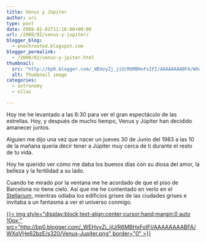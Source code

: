 ```yaml
---
title: Venus y Júpiter
author: uri
type: post
date: 2008-02-01T11:16:00+00:00
url: /2008/02/venus-y-jupiter/
blogger_blog:
  - enochrooted.blogspot.com
blogger_permalink:
  - /2008/02/venus-y-jpiter.html
thumbnail:
  src: "http://bp0.blogger.com/_WEHvyZj_jiU/R6MBHxFoIFI/AAAAAAAABFA/WXqVHe62bzE/s320/Venus-Jupiter.png"
  alt: Thumbnail image
categories:
  - astronomy
  - ollas

---
```

Hoy me he levantado a las 6:30 para ver el gran espectáculo de las estrellas. Hoy, y después de mucho tiempo, Venus y Júpiter han decidido amanecer juntos. 

Alguien me dijo una vez que nacer un jueves 30 de Junio del 1983 a las 10 de la mañana quería decir tener a Júpiter muy cerca de ti durante el resto de tu vida.

Hoy he querido ver cómo me daba los buenos días con su diosa del amor, la belleza y la fertilidad a su lado.

Cuando he mirado por la ventana me he acordado de que el piso de Barcelona no tiene cielo. Así que me he contentado en verlo en el [Stellarium,][1] mientras odiaba los edificios grises de las ciudades grises e invitaba a un fantasma a ver el universo conmigo.

[{{< img style="display:block;text-align:center;cursor:hand;margin:0 auto 10px;" src="http://bp0.blogger.com/_WEHvyZj_jiU/R6MBHxFoIFI/AAAAAAAABFA/WXqVHe62bzE/s320/Venus-Jupiter.png" border="0" >}}][2]

 [1]: http://www.stellarium.org/
 [2]: http://bp0.blogger.com/_WEHvyZj_jiU/R6MBHxFoIFI/AAAAAAAABFA/WXqVHe62bzE/s1600-h/Venus-Jupiter.png